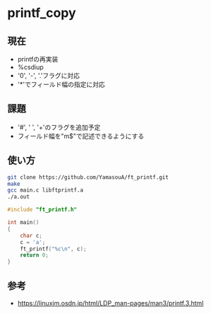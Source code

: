 # printf_copy

## 現在
- printfの再実装
- %csdiup
- '0', '-', '.'フラグに対応
- '*'でフィールド幅の指定に対応

## 課題
- '#', ' ', '+'のフラグを追加予定
- フィールド幅を"m$"で記述できるようにする

## 使い方
```bash
git clone https://github.com/YamasouA/ft_printf.git
make
gcc main.c libftprintf.a
./a.out
```
```c
#include "ft_printf.h"

int main()
{
    char c;
    c = 'a';
    ft_printf("%c\n", c);
    return 0;
}
```
## 参考
- https://linuxjm.osdn.jp/html/LDP_man-pages/man3/printf.3.html